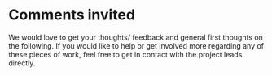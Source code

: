 # Comments invited

We would love to get your thoughts/ feedback and general first thoughts on the following. If you would like to help or get involved more regarding any of these pieces of work, feel free to get in contact with the project leads directly.
